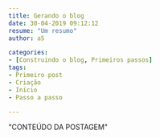 ```yaml
---
title: Gerando o blog
date: 30-04-2019 09:12:12
resume: "Um resumo"
author: a5

categories:
- [Construindo o blog, Primeiros passos]
tags:
- Primeiro post
- Criação
- Início
- Passo a passo

---
```



"CONTEÚDO DA POSTAGEM"
